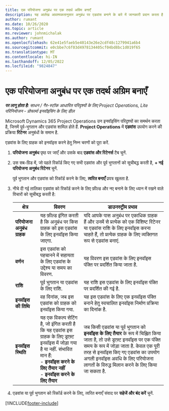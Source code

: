 ```yaml
---
title: एक परियोजना अनुबंध पर एक तदर्थ अग्रिम बनाएँ
description: यह आलेख आवश्यकतानुसार अनुबंध पर एडवांस बनाने के बारे में जानकारी प्रदान करता है.
author: rumant
ms.date: 10/26/2020
ms.topic: article
ms.reviewer: johnmichalak
ms.author: rumant
ms.openlocfilehash: 62e41e5faeb5e40143e26e2cdf48c1279941a6b4
ms.sourcegitcommit: e0cbbe7c6f03d4978134405cf04bd8bc1d019f65
ms.translationtype: MT
ms.contentlocale: hi-IN
ms.lasthandoff: 12/05/2022
ms.locfileid: "9824847"
---
```

# <a name="create-an-ad-hoc-advance-on-a-project-contract"></a>एक परियोजना अनुबंध पर एक तदर्थ अग्रिम बनाएँ

_**पर लागू होता है:** साधन / गैर-स्टॉक आधारित परिदृश्यों के लिए Project Operations, Lite परिनियोजन - प्रोफार्मा इनवॉइसिंग के लिए डील_

Microsoft Dynamics 365 Project Operations उन इनवॉइसिंग परिदृश्यों का समर्थन करता है, जिनमें पूर्व-भुगतान और एडवांस शामिल होते हैं. **Project Operations** में **एडवांस** उपयोग करने की प्रक्रिया **रिटेनर** अनुबंधों के समान है. 

एडवांस के लिए ग्राहक को इनवॉइस करने हेतु निम्न चरणों को पूरा करें.

1. **परियोजना अनुबंध** पृष्ठ पर जाएँ और उसके बाद **एडवांस और रिटेनर्स** टैब चुनें.
2. उस सब-ग्रिड में, जो पहले रिकॉर्ड किए गए सभी एडवांस और पूर्व भुगतानों को सूचीबद्ध करती है, **+ नई परियोजना अनुबंध रिटेनर** चुनें. 

    पूर्व भुगतान और एडवांस को रिकॉर्ड करने के लिए, **त्वरित बनाएँ** प्रपत्र खुलता है.
    
3. नीचे दी गई तालिका एडवांस को रिकॉर्ड करने के लिए फ़ील्ड और नए बनाने के लिए ध्यान में रखने वाले विचारों को सूचीबद्ध करती है:

    | क्षेत्र | विवरण | डाउनस्ट्रीम प्रभाव |
    | --- | --- | --- |
    | **परियोजना अनुबंध ग्राहक** | यह फ़ील्ड इंगित करती है कि अनुबंध पर किस ग्राहक को इस एडवांस के लिए इनवॉइस किया जाएगा. | यदि आपके पास अनुबंध पर एकाधिक ग्राहक हैं और उनमें से प्रत्येक को एक विशिष्ट रिटेनर या एडवांस राशि के लिए इनवॉइस करना चाहते हैं, तो प्रत्येक ग्राहक के लिए व्यक्तिगत रूप से एडवांस बनाएं. |
    | **वर्णन** | इस एडवांस को पहचानने में सहायता के लिए एडवांस के उद्देश्य या समय का विवरण. | यह विवरण इस एडवांस के लिए इनवॉइस पंक्ति पर प्रदर्शित किया जाता है. |
    | **राशि** | पूर्व भुगतान या एडवांस के लिए राशि. | यह राशि इस एडवांस के लिए इनवॉइस पंक्ति पर प्रदर्शित की गई है. |
    | **इनवॉइस की तिथि** | वह दिनांक, जब इस एडवांस को ग्राहक को इनवॉइस किया गया. | यह इस एडवांस के लिए एक इनवॉइस पंक्ति बनाने हेतु स्वचालित इनवॉइस निर्माण प्रक्रिया का दिनांक है. |
    | **इनवॉइस स्थिति** | यह एक विकल्प सेटिंग है, जो इंगित करती है कि यह एडवांस इस ग्राहक के लिए ड्राफ़्ट इनवॉइस में जोड़ा गया है या नहीं. संभावित मान हैं:</br>- **इनवॉइस करने के लिए तैयार नहीं**</br>- **इनवॉइस करने के लिए तैयार** | जब किसी एडवांस या पूर्व भुगतान को **इनवॉइस के लिए तैयार** के रूप में चिह्नित किया जाता है, तो उसे ड्राफ़्ट इनवॉइस पर एक पंक्ति समय के रूप में जोड़ा जाता है. केवल एक पूरी तरह से इनवॉइस किए गए एडवांस का उपयोग अगली इनवॉइस अवधि के लिए परियोजना लागतों के विरुद्ध मिलान करने के लिए किया जा सकता है. |

4. एडवांस या पूर्व भुगतान को रिकॉर्ड करने के लिए, त्वरित बनाएँ संवाद पर **सहेजें और बंद करें** चुनें.


[!INCLUDE[footer-include](../../includes/footer-banner.md)]
